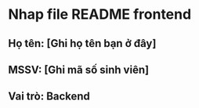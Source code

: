 Nhap file README frontend
=======
## Họ tên: [Ghi họ tên bạn ở đây]
## MSSV: [Ghi mã số sinh viên]
## Vai trò: Backend

